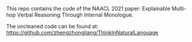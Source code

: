 This repo contains the code of the NAACL 2021 paper: Explainable Multi-hop Verbal Reasoning Through Internal Monologue.

The uncleaned code can be found at: https://github.com/zhengzhongliang/ThinkInNaturalLanguage
